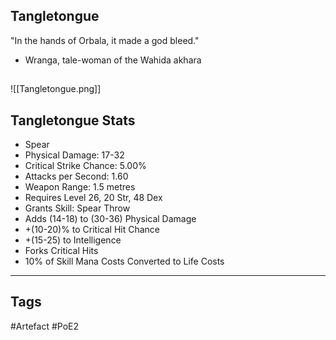 ## Tangletongue
"In the hands of Orbala, it made a god bleed."
- Wranga, tale-woman of the Wahida akhara
##
![[Tangletongue.png]]
## Tangletongue Stats
- Spear
- Physical Damage: 17-32
- Critical Strike Chance: 5.00%
- Attacks per Second: 1.60
- Weapon Range: 1.5 metres
- Requires Level 26, 20 Str, 48 Dex
- Grants Skill: Spear Throw
- Adds (14-18) to (30-36) Physical Damage
- +(10-20)% to Critical Hit Chance
- +(15-25) to Intelligence
- Forks Critical Hits
- 10% of Skill Mana Costs Converted to Life Costs


---
## Tags
#Artefact
#PoE2